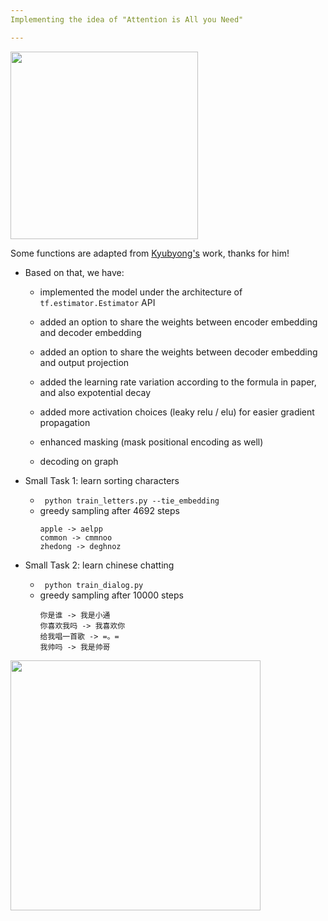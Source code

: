 ```yaml
---
Implementing the idea of "Attention is All you Need"

---
```


<img src="https://github.com/zhedongzheng/finch/blob/master/assets/transformer.png" width="300">

Some functions are adapted from [Kyubyong's](https://github.com/Kyubyong/transformer) work, thanks for him!

* Based on that, we have:
  * implemented the model under the architecture of ```tf.estimator.Estimator``` API
  
  * added an option to share the weights between encoder embedding and decoder embedding
  
  * added an option to share the weights between decoder embedding and output projection
  
  * added the learning rate variation according to the formula in paper, and also expotential decay
  
  * added more activation choices (leaky relu / elu) for easier gradient propagation
  
  * enhanced masking (mask positional encoding as well)
  
  * decoding on graph

* Small Task 1: learn sorting characters
    * ``` python train_letters.py --tie_embedding```
    * greedy sampling after 4692 steps
        ```
        apple -> aelpp
        common -> cmmnoo
        zhedong -> deghnoz
        ```
* Small Task 2: learn chinese chatting
    * ``` python train_dialog.py```
    * greedy sampling after 10000 steps
        ```
        你是谁 -> 我是小通
        你喜欢我吗 -> 我喜欢你
        给我唱一首歌 -> =。=
        我帅吗 -> 我是帅哥
        ```
<img src="https://github.com/zhedongzheng/finch/blob/master/assets/transform20fps.gif" height='400'>
